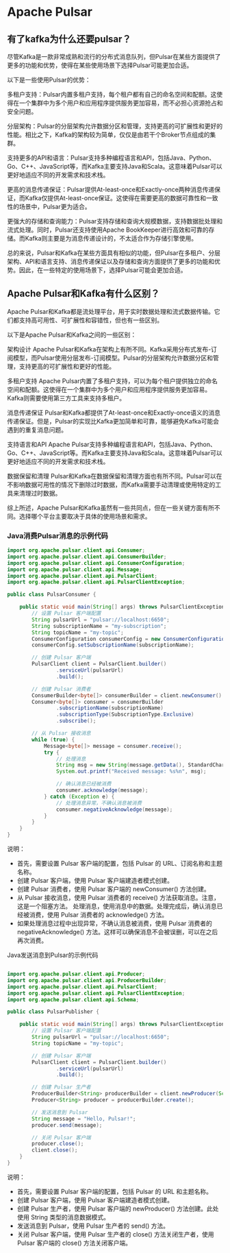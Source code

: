 # Apache Pulsar

## 有了kafka为什么还要pulsar？

尽管Kafka是一款非常成熟和流行的分布式消息队列，但Pulsar在某些方面提供了更多的功能和优势，使得在某些使用场景下选择Pulsar可能更加合适。

以下是一些使用Pulsar的优势：

多租户支持：Pulsar内置多租户支持，每个租户都有自己的命名空间和配额。这使得在一个集群中为多个用户和应用程序提供服务更加容易，而不必担心资源抢占和安全问题。

分层架构：Pulsar的分层架构允许数据分区和管理，支持更高的可扩展性和更好的性能。相比之下，Kafka的架构较为简单，仅仅是由若干个Broker节点组成的集群。

支持更多的API和语言：Pulsar支持多种编程语言和API，包括Java、Python、Go、C++、JavaScript等，而Kafka主要支持Java和Scala。这意味着Pulsar可以更好地适应不同的开发需求和技术栈。

更高的消息传递保证：Pulsar提供At-least-once和Exactly-once两种消息传递保证，而Kafka仅提供At-least-once保证。这使得在需要更高的数据可靠性和一致性的场景中，Pulsar更为适合。

更强大的存储和查询能力：Pulsar支持存储和查询大规模数据，支持数据批处理和流式处理。同时，Pulsar还支持使用Apache BookKeeper进行高效和可靠的存储。而Kafka则主要是为消息传递设计的，不太适合作为存储引擎使用。

总的来说，Pulsar和Kafka在某些方面具有相似的功能，但Pulsar在多租户、分层架构、API和语言支持、消息传递保证以及存储和查询方面提供了更多的功能和优势。因此，在一些特定的使用场景下，选择Pulsar可能会更加合适。

## Apache Pulsar和Kafka有什么区别？

Apache Pulsar和Kafka都是流处理平台，用于实时数据处理和流式数据传输。它们都支持高可用性、可扩展性和容错性，但也有一些区别。

以下是Apache Pulsar和Kafka之间的一些区别：

架构设计
Apache Pulsar和Kafka在架构上有所不同。Kafka采用分布式发布-订阅模型，而Pulsar使用分层发布-订阅模型。Pulsar的分层架构允许数据分区和管理，支持更高的可扩展性和更好的性能。

多租户支持
Apache Pulsar内置了多租户支持，可以为每个租户提供独立的命名空间和配额。这使得在一个集群中为多个用户和应用程序提供服务更加容易。Kafka则需要使用第三方工具来支持多租户。

消息传递保证
Pulsar和Kafka都提供了At-least-once和Exactly-once语义的消息传递保证。但是，Pulsar的实现比Kafka更加简单和可靠，能够避免Kafka可能会遇到的重复消息问题。

支持语言和API
Apache Pulsar支持多种编程语言和API，包括Java、Python、Go、C++、JavaScript等。而Kafka主要支持Java和Scala。这意味着Pulsar可以更好地适应不同的开发需求和技术栈。

数据保留和清理
Pulsar和Kafka在数据保留和清理方面也有所不同。Pulsar可以在不影响数据可用性的情况下删除过时数据，而Kafka需要手动清理或使用特定的工具来清理过时数据。

综上所述，Apache Pulsar和Kafka虽然有一些共同点，但在一些关键方面有所不同。选择哪个平台主要取决于具体的使用场景和需求。

### Java消费Pulsar消息的示例代码

```java
import org.apache.pulsar.client.api.Consumer;
import org.apache.pulsar.client.api.ConsumerBuilder;
import org.apache.pulsar.client.api.ConsumerConfiguration;
import org.apache.pulsar.client.api.Message;
import org.apache.pulsar.client.api.PulsarClient;
import org.apache.pulsar.client.api.PulsarClientException;

public class PulsarConsumer {

    public static void main(String[] args) throws PulsarClientException {
        // 设置 Pulsar 客户端配置
        String pulsarUrl = "pulsar://localhost:6650";
        String subscriptionName = "my-subscription";
        String topicName = "my-topic";
        ConsumerConfiguration consumerConfig = new ConsumerConfiguration();
        consumerConfig.setSubscriptionName(subscriptionName);

        // 创建 Pulsar 客户端
        PulsarClient client = PulsarClient.builder()
                .serviceUrl(pulsarUrl)
                .build();

        // 创建 Pulsar 消费者
        ConsumerBuilder<byte[]> consumerBuilder = client.newConsumer().topic(topicName);
        Consumer<byte[]> consumer = consumerBuilder
                .subscriptionName(subscriptionName)
                .subscriptionType(SubscriptionType.Exclusive)
                .subscribe();

        // 从 Pulsar 接收消息
        while (true) {
            Message<byte[]> message = consumer.receive();
            try {
                // 处理消息
                String msg = new String(message.getData(), StandardCharsets.UTF_8);
                System.out.printf("Received message: %s%n", msg);

                // 确认消息已经被消费
                consumer.acknowledge(message);
            } catch (Exception e) {
                // 处理消息异常，不确认消息被消费
                consumer.negativeAcknowledge(message);
            }
        }
    }
}

```

说明：

- 首先，需要设置 Pulsar 客户端的配置，包括 Pulsar 的 URL、订阅名称和主题名称。
- 创建 Pulsar 客户端，使用 Pulsar 客户端建造者模式创建。
- 创建 Pulsar 消费者，使用 Pulsar 客户端的 newConsumer() 方法创建。
- 从 Pulsar 接收消息，使用 Pulsar 消费者的 receive() 方法获取消息。注意，这是一个阻塞方法。
处理消息，使用消息中的数据。处理完成后，确认消息已经被消费，使用 Pulsar 消费者的 acknowledge() 方法。
- 如果处理消息过程中出现异常，不确认消息被消费，使用 Pulsar 消费者的 negativeAcknowledge() 方法。这样可以确保消息不会被误删，可以在之后再次消费。

Java发送消息到Pulsar的示例代码

```java

import org.apache.pulsar.client.api.Producer;
import org.apache.pulsar.client.api.ProducerBuilder;
import org.apache.pulsar.client.api.PulsarClient;
import org.apache.pulsar.client.api.PulsarClientException;
import org.apache.pulsar.client.api.Schema;

public class PulsarPublisher {

    public static void main(String[] args) throws PulsarClientException {
        // 设置 Pulsar 客户端配置
        String pulsarUrl = "pulsar://localhost:6650";
        String topicName = "my-topic";

        // 创建 Pulsar 客户端
        PulsarClient client = PulsarClient.builder()
                .serviceUrl(pulsarUrl)
                .build();

        // 创建 Pulsar 生产者
        ProducerBuilder<String> producerBuilder = client.newProducer(Schema.STRING).topic(topicName);
        Producer<String> producer = producerBuilder.create();

        // 发送消息到 Pulsar
        String message = "Hello, Pulsar!";
        producer.send(message);

        // 关闭 Pulsar 客户端
        producer.close();
        client.close();
    }
}
```

说明：

- 首先，需要设置 Pulsar 客户端的配置，包括 Pulsar 的 URL 和主题名称。
- 创建 Pulsar 客户端，使用 Pulsar 客户端建造者模式创建。
- 创建 Pulsar 生产者，使用 Pulsar 客户端的 newProducer() 方法创建。此处使用 String 类型的消息数据模式。
- 发送消息到 Pulsar，使用 Pulsar 生产者的 send() 方法。
- 关闭 Pulsar 客户端，使用 Pulsar 生产者的 close() 方法关闭生产者，使用 Pulsar 客户端的 close() 方法关闭客户端。
